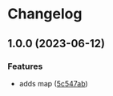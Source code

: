 # Changelog

## 1.0.0 (2023-06-12)


### Features

* adds map ([5c547ab](https://github.com/qustodio/workshop-rx-from-inside/commit/5c547ab969a9012ced6f1fae2418f79453e54144))
